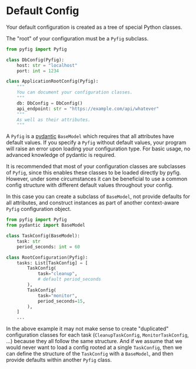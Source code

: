 # Default Config

Your default configuration is created as a tree of special Python classes.

The "root" of your configuration must be a `Pyfig` subclass.

```python
from pyfig import Pyfig

class DbConfig(Pyfig):
    host: str = "localhost"
    port: int = 1234

class ApplicationRootConfig(Pyfig):
    """
    You can document your configuration classes.
    """
    db: DbConfig = DbConfig()
    api_endpoint: str = "https://example.com/api/whatever"
    """
    As well as their attributes.
    """
```

A `Pyfig` is a [pydantic](https://docs.pydantic.dev/latest/) `BaseModel` which requires that all attributes
have default values. If you specify a `Pyfig` without default values, your program will raise an error upon
loading your configuration type. For basic usage, no advanced knowledge of pydantic is required.

It is recommended that most of your configuration classes are subclasses of `Pyfig`, since this enables these
classes to be loaded directly by pyfig. However, under some circumstances it can be beneficial to use a common
config structure with different default values throughout your config.

In this case you can create a subclass of `BaseModel`, not provide defaults for all attributes, and construct
instances as part of another context-aware `Pyfig` configuration object.

```python
from pyfig import Pyfig
from pydantic import BaseModel

class TaskConfig(BaseModel):
    task: str
    period_seconds: int = 60

class RootConfiguration(Pyfig):
    tasks: List[TaskConfig] = [
        TaskConfig(
            task="cleanup",
            # default period_seconds
        ),
        TaskConfig(
            task="monitor",
            period_seconds=15,
        ),
    ]
    ...
```

In the above example it may not make sense to create "duplicated" configuration classes for each task
(`CleanupTaskConfig`, `MonitorTaskConfig`, ...) because they all follow the same structure. And if we assume that
we would never want to load a config rooted at a single `TaskConfig`, then we can define the structure of
the `TaskConfig` with a `BaseModel`, and then provide defaults within another `Pyfig` class.
